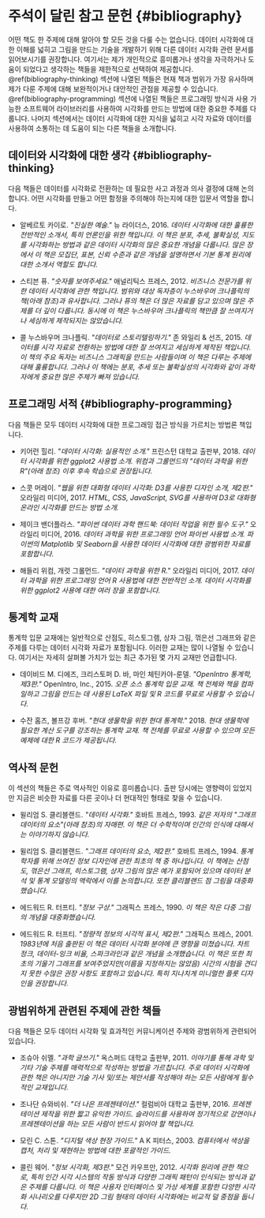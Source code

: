# 주석이 달린 참고 문헌 {#bibliography}

어떤 책도 한 주제에 대해 알아야 할 모든 것을 다룰 수는 없습니다. 데이터 시각화에 대한 이해를 넓히고 그림을 만드는 기술을 개발하기 위해 다른 데이터 시각화 관련 문서를 읽어보시기를 권장합니다. 여기서는 제가 개인적으로 흥미롭거나 생각을 자극하거나 도움이 되었다고 생각하는 책들을 제한적으로 선택하여 제공합니다. \@ref(bibliography-thinking) 섹션에 나열된 책들은 현재 책과 범위가 가장 유사하며 제가 다룬 주제에 대해 보완적이거나 대안적인 관점을 제공할 수 있습니다. \@ref(bibliography-programming) 섹션에 나열된 책들은 프로그래밍 방식과 사용 가능한 소프트웨어 라이브러리를 사용하여 시각화를 만드는 방법에 대한 중요한 주제를 다룹니다. 나머지 섹션에서는 데이터 시각화에 대한 지식을 넓히고 시각 자료와 데이터를 사용하여 소통하는 데 도움이 되는 다른 책들을 소개합니다.

## 데이터와 시각화에 대한 생각 {#bibliography-thinking}

다음 책들은 데이터를 시각화로 전환하는 데 필요한 사고 과정과 의사 결정에 대해 논의합니다. 어떤 시각화를 만들고 어떤 함정을 주의해야 하는지에 대한 입문서 역할을 합니다.

* 알베르토 카이로. *"진실한 예술."* 뉴 라이더스, 2016.
*데이터 시각화에 대한 훌륭한 전반적인 소개서, 특히 언론인을 위한 책입니다. 이 책은 분포, 추세, 불확실성, 지도를 시각화하는 방법과 같은 데이터 시각화의 많은 중요한 개념을 다룹니다. 많은 장에서 이 책은 모집단, 표본, 신뢰 수준과 같은 개념을 설명하면서 기본 통계 원리에 대한 소개서 역할도 합니다.*

* 스티븐 퓨. *"숫자를 보여주세요."* 애널리틱스 프레스, 2012.
*비즈니스 전문가를 위한 데이터 시각화에 관한 책입니다. 범위와 대상 독자층이 누스바우머 크나플릭의 책(아래 참조)과 유사합니다. 그러나 퓨의 책은 더 많은 자료를 담고 있으며 많은 주제를 더 깊이 다룹니다. 동시에 이 책은 누스바우머 크나플릭의 책만큼 잘 쓰여지거나 세심하게 제작되지는 않았습니다.*

* 콜 누스바우머 크나플릭. *"데이터로 스토리텔링하기."* 존 와일리 & 선즈, 2015.
*데이터를 시각 자료로 전환하는 방법에 대한 잘 쓰여지고 세심하게 제작된 책입니다. 이 책의 주요 독자는 비즈니스 그래픽을 만드는 사람들이며 이 책은 다루는 주제에 대해 훌륭합니다. 그러나 이 책에는 분포, 추세 또는 불확실성의 시각화와 같이 과학자에게 중요한 많은 주제가 빠져 있습니다.*


## 프로그래밍 서적 {#bibliography-programming}

다음 책들은 모두 데이터 시각화에 대한 프로그래밍 접근 방식을 가르치는 방법론 책입니다.

* 키어런 힐리. *"데이터 시각화: 실용적인 소개."* 프린스턴 대학교 출판부, 2018.
*데이터 시각화를 위한 ggplot2 사용법 소개. 위컴과 그롤먼드의 "데이터 과학을 위한 R"(아래 참조) 이후 후속 학습으로 권장됩니다.*

* 스콧 머레이. *"웹을 위한 대화형 데이터 시각화: D3를 사용한 디자인 소개, 제2판."* 오라일리 미디어, 2017.
*HTML, CSS, JavaScript, SVG를 사용하여 D3로 대화형 온라인 시각화를 만드는 방법 소개.*

* 제이크 밴더플라스. *"파이썬 데이터 과학 핸드북: 데이터 작업을 위한 필수 도구."* 오라일리 미디어, 2016.
*데이터 과학을 위한 프로그래밍 언어 파이썬 사용법 소개. 파이썬의 Matplotlib 및 Seaborn을 사용한 데이터 시각화에 대한 광범위한 자료를 포함합니다.*

* 해들리 위컴, 개럿 그롤먼드. *"데이터 과학을 위한 R."* 오라일리 미디어, 2017.
*데이터 과학을 위한 프로그래밍 언어 R 사용법에 대한 전반적인 소개. 데이터 시각화를 위한 ggplot2 사용에 대한 여러 장을 포함합니다.*


## 통계학 교재

통계학 입문 교재에는 일반적으로 산점도, 히스토그램, 상자 그림, 꺾은선 그래프와 같은 주제를 다루는 데이터 시각화 자료가 포함됩니다. 이러한 교재는 많이 나열될 수 있습니다. 여기서는 자세히 살펴볼 가치가 있는 최근 추가된 몇 가지 교재만 언급합니다.

* 데이비드 M. 디에즈, 크리스토퍼 D. 바, 마인 체틴카야-룬델. *"OpenIntro 통계학, 제3판."* OpenIntro, Inc., 2015.
*오픈 소스 통계학 입문 교재. 책 전체와 책을 컴파일하고 그림을 만드는 데 사용된 LaTeX 파일 및 R 코드를 무료로 사용할 수 있습니다.*

* 수잔 홈즈, 볼프강 후버. *"현대 생물학을 위한 현대 통계학."* 2018.
*현대 생물학에 필요한 계산 도구를 강조하는 통계학 교재. 책 전체를 무료로 사용할 수 있으며 모든 예제에 대한 R 코드가 제공됩니다.*


## 역사적 문헌

이 섹션의 책들은 주로 역사적인 이유로 흥미롭습니다. 출판 당시에는 영향력이 있었지만 지금은 비슷한 자료를 다른 곳이나 더 현대적인 형태로 찾을 수 있습니다.


* 윌리엄 S. 클리블랜드. *"데이터 시각화."* 호바트 프레스, 1993.
*같은 저자의 "그래프 데이터의 요소"(아래 참조)의 자매편. 이 책은 더 수학적이며 인간의 인식에 대해서는 이야기하지 않습니다.*

* 윌리엄 S. 클리블랜드. *"그래프 데이터의 요소, 제2판."* 호바트 프레스, 1994.
*통계학자를 위해 쓰여진 정보 디자인에 관한 최초의 책 중 하나입니다. 이 책에는 산점도, 꺾은선 그래프, 히스토그램, 상자 그림의 많은 예가 포함되어 있으며 데이터 분석 및 통계 모델링의 맥락에서 이를 논의합니다. 또한 클리블랜드 점 그림을 대중화했습니다.*

* 에드워드 R. 터프티. *"정보 구상."* 그래픽스 프레스, 1990.
*이 책은 작은 다중 그림의 개념을 대중화했습니다.*

* 에드워드 R. 터프티. *"정량적 정보의 시각적 표시, 제2판."* 그래픽스 프레스, 2001.
*1983년에 처음 출판된 이 책은 데이터 시각화 분야에 큰 영향을 미쳤습니다. 차트 정크, 데이터-잉크 비율, 스파크라인과 같은 개념을 소개했습니다. 이 책은 또한 최초의 기울기 그래프를 보여주었지만(이름을 지정하지는 않았음) 시간의 시험을 견디지 못한 수많은 권장 사항도 포함하고 있습니다. 특히 지나치게 미니멀한 플롯 디자인을 권장합니다.*


## 광범위하게 관련된 주제에 관한 책들

다음 책들은 모두 데이터 시각화 및 효과적인 커뮤니케이션 주제와 광범위하게 관련되어 있습니다.

* 조슈아 쉬멜. *"과학 글쓰기."* 옥스퍼드 대학교 출판부, 2011.
*이야기를 통해 과학 및 기타 기술 주제를 매력적으로 작성하는 방법을 가르칩니다. 주로 데이터 시각화에 관한 책은 아니지만 기술 기사 및/또는 제안서를 작성해야 하는 모든 사람에게 필수적인 교재입니다.*

* 조나단 슈와비쉬. *"더 나은 프레젠테이션."* 컬럼비아 대학교 출판부, 2016.
*프레젠테이션 제작을 위한 짧고 유익한 가이드. 슬라이드를 사용하여 정기적으로 강연이나 프레젠테이션을 하는 모든 사람이 반드시 읽어야 할 책입니다.*

* 모린 C. 스톤. *"디지털 색상 현장 가이드."* A K 피터스, 2003.
*컴퓨터에서 색상을 캡처, 처리 및 재현하는 방법에 대한 포괄적인 가이드.*

* 콜린 웨어. *"정보 시각화, 제3판."* 모건 카우프만, 2012.
*시각화 원리에 관한 책으로, 특히 인간 시각 시스템의 작동 방식과 다양한 그래픽 패턴이 인식되는 방식과 같은 주제를 다룹니다. 이 책은 사용자 인터페이스 및 가상 세계를 포함한 다양한 시각화 시나리오를 다루지만 2D 그림 형태의 데이터 시각화에는 비교적 덜 중점을 둡니다.*

